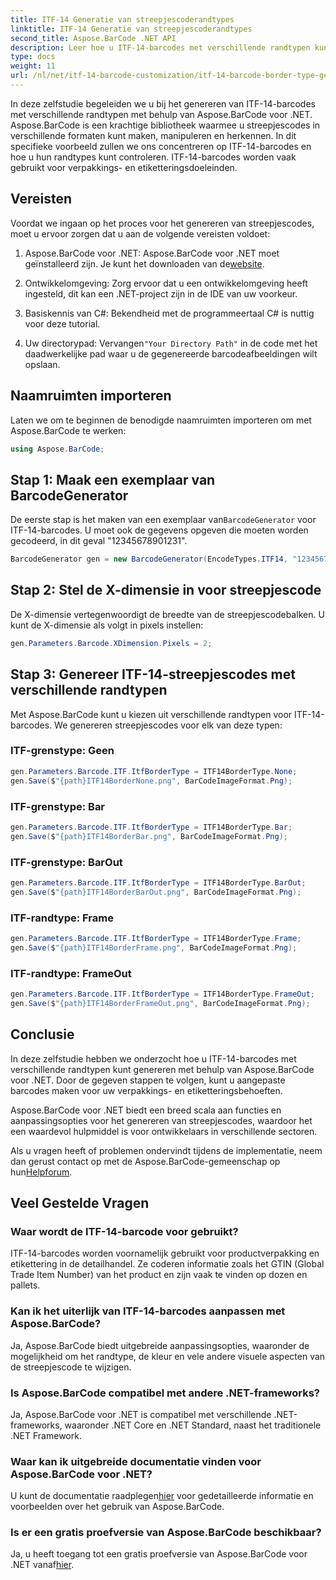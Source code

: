 ```yaml
---
title: ITF-14 Generatie van streepjescoderandtypes
linktitle: ITF-14 Generatie van streepjescoderandtypes
second_title: Aspose.BarCode .NET API
description: Leer hoe u ITF-14-barcodes met verschillende randtypen kunt maken met Aspose.BarCode voor .NET. Pas uw verpakking en etikettering eenvoudig aan.
type: docs
weight: 11
url: /nl/net/itf-14-barcode-customization/itf-14-barcode-border-type-generation/
---
```


In deze zelfstudie begeleiden we u bij het genereren van ITF-14-barcodes met verschillende randtypen met behulp van Aspose.BarCode voor .NET. Aspose.BarCode is een krachtige bibliotheek waarmee u streepjescodes in verschillende formaten kunt maken, manipuleren en herkennen. In dit specifieke voorbeeld zullen we ons concentreren op ITF-14-barcodes en hoe u hun randtypes kunt controleren. ITF-14-barcodes worden vaak gebruikt voor verpakkings- en etiketteringsdoeleinden.

## Vereisten

Voordat we ingaan op het proces voor het genereren van streepjescodes, moet u ervoor zorgen dat u aan de volgende vereisten voldoet:

1.  Aspose.BarCode voor .NET: Aspose.BarCode voor .NET moet geïnstalleerd zijn. Je kunt het downloaden van de[website](https://releases.aspose.com/barcode/net/).

2. Ontwikkelomgeving: Zorg ervoor dat u een ontwikkelomgeving heeft ingesteld, dit kan een .NET-project zijn in de IDE van uw voorkeur.

3. Basiskennis van C#: Bekendheid met de programmeertaal C# is nuttig voor deze tutorial.

4.  Uw directorypad: Vervangen`"Your Directory Path"` in de code met het daadwerkelijke pad waar u de gegenereerde barcodeafbeeldingen wilt opslaan.

## Naamruimten importeren

Laten we om te beginnen de benodigde naamruimten importeren om met Aspose.BarCode te werken:

```csharp
using Aspose.BarCode;
```

## Stap 1: Maak een exemplaar van BarcodeGenerator

 De eerste stap is het maken van een exemplaar van`BarcodeGenerator` voor ITF-14-barcodes. U moet ook de gegevens opgeven die moeten worden gecodeerd, in dit geval "12345678901231".

```csharp
BarcodeGenerator gen = new BarcodeGenerator(EncodeTypes.ITF14, "12345678901231");
```

## Stap 2: Stel de X-dimensie in voor streepjescode

De X-dimensie vertegenwoordigt de breedte van de streepjescodebalken. U kunt de X-dimensie als volgt in pixels instellen:

```csharp
gen.Parameters.Barcode.XDimension.Pixels = 2;
```

## Stap 3: Genereer ITF-14-streepjescodes met verschillende randtypen

Met Aspose.BarCode kunt u kiezen uit verschillende randtypen voor ITF-14-barcodes. We genereren streepjescodes voor elk van deze typen:

### ITF-grenstype: Geen

```csharp
gen.Parameters.Barcode.ITF.ItfBorderType = ITF14BorderType.None;
gen.Save($"{path}ITF14BorderNone.png", BarCodeImageFormat.Png);
```

### ITF-grenstype: Bar

```csharp
gen.Parameters.Barcode.ITF.ItfBorderType = ITF14BorderType.Bar;
gen.Save($"{path}ITF14BorderBar.png", BarCodeImageFormat.Png);
```

### ITF-grenstype: BarOut

```csharp
gen.Parameters.Barcode.ITF.ItfBorderType = ITF14BorderType.BarOut;
gen.Save($"{path}ITF14BorderBarOut.png", BarCodeImageFormat.Png);
```

### ITF-randtype: Frame

```csharp
gen.Parameters.Barcode.ITF.ItfBorderType = ITF14BorderType.Frame;
gen.Save($"{path}ITF14BorderFrame.png", BarCodeImageFormat.Png);
```

### ITF-randtype: FrameOut

```csharp
gen.Parameters.Barcode.ITF.ItfBorderType = ITF14BorderType.FrameOut;
gen.Save($"{path}ITF14BorderFrameOut.png", BarCodeImageFormat.Png);
```

## Conclusie

In deze zelfstudie hebben we onderzocht hoe u ITF-14-barcodes met verschillende randtypen kunt genereren met behulp van Aspose.BarCode voor .NET. Door de gegeven stappen te volgen, kunt u aangepaste barcodes maken voor uw verpakkings- en etiketteringsbehoeften.

Aspose.BarCode voor .NET biedt een breed scala aan functies en aanpassingsopties voor het genereren van streepjescodes, waardoor het een waardevol hulpmiddel is voor ontwikkelaars in verschillende sectoren.

 Als u vragen heeft of problemen ondervindt tijdens de implementatie, neem dan gerust contact op met de Aspose.BarCode-gemeenschap op hun[Helpforum](https://forum.aspose.com/c/barcode/13).

## Veel Gestelde Vragen

### Waar wordt de ITF-14-barcode voor gebruikt?
ITF-14-barcodes worden voornamelijk gebruikt voor productverpakking en etikettering in de detailhandel. Ze coderen informatie zoals het GTIN (Global Trade Item Number) van het product en zijn vaak te vinden op dozen en pallets.

### Kan ik het uiterlijk van ITF-14-barcodes aanpassen met Aspose.BarCode?
Ja, Aspose.BarCode biedt uitgebreide aanpassingsopties, waaronder de mogelijkheid om het randtype, de kleur en vele andere visuele aspecten van de streepjescode te wijzigen.

### Is Aspose.BarCode compatibel met andere .NET-frameworks?
Ja, Aspose.BarCode voor .NET is compatibel met verschillende .NET-frameworks, waaronder .NET Core en .NET Standard, naast het traditionele .NET Framework.

### Waar kan ik uitgebreide documentatie vinden voor Aspose.BarCode voor .NET?
 U kunt de documentatie raadplegen[hier](https://reference.aspose.com/barcode/net/) voor gedetailleerde informatie en voorbeelden over het gebruik van Aspose.BarCode.

### Is er een gratis proefversie van Aspose.BarCode beschikbaar?
Ja, u heeft toegang tot een gratis proefversie van Aspose.BarCode voor .NET vanaf[hier](https://releases.aspose.com/).
